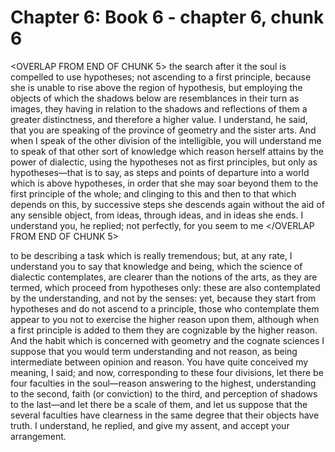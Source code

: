 # Chapter 6: Book 6 - chapter 6, chunk 6

<OVERLAP FROM END OF CHUNK 5>
the search after it the soul is compelled to use hypotheses; not ascending to a first principle, because she is unable to rise above the region of hypothesis, but employing the objects of which the shadows below are resemblances in their turn as images, they having in relation to the shadows and reflections of them a greater distinctness, and therefore a higher value. I understand, he said, that you are speaking of the province of geometry and the sister arts. And when I speak of the other division of the intelligible, you will understand me to speak of that other sort of knowledge which reason herself attains by the power of dialectic, using the hypotheses not as first principles, but only as hypotheses⁠—that is to say, as steps and points of departure into a world which is above hypotheses, in order that she may soar beyond them to the first principle of the whole; and clinging to this and then to that which depends on this, by successive steps she descends again without the aid of any sensible object, from ideas, through ideas, and in ideas she ends. I understand you, he replied; not perfectly, for you seem to me
</OVERLAP FROM END OF CHUNK 5>

to be describing a task which is really tremendous; but, at any rate, I understand you to say that knowledge and being, which the science of dialectic contemplates, are clearer than the notions of the arts, as they are termed, which proceed from hypotheses only: these are also contemplated by the understanding, and not by the senses: yet, because they start from hypotheses and do not ascend to a principle, those who contemplate them appear to you not to exercise the higher reason upon them, although when a first principle is added to them they are cognizable by the higher reason. And the habit which is concerned with geometry and the cognate sciences I suppose that you would term understanding and not reason, as being intermediate between opinion and reason. You have quite conceived my meaning, I said; and now, corresponding to these four divisions, let there be four faculties in the soul⁠—reason answering to the highest, understanding to the second, faith (or conviction) to the third, and perception of shadows to the last⁠—and let there be a scale of them, and let us suppose that the several faculties have clearness in the same degree that their objects have truth. I understand, he replied, and give my assent, and accept your arrangement.